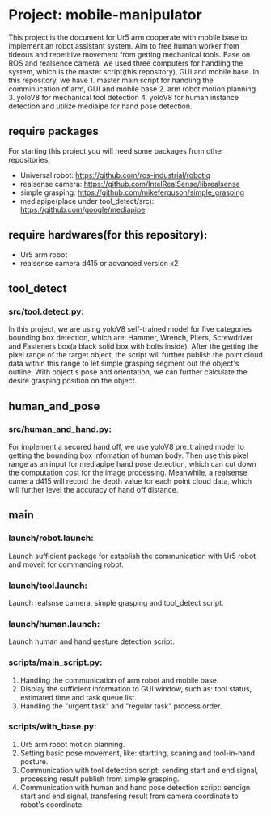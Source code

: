 # Project: mobile-manipulator
This project is the document for Ur5 arm cooperate with mobile base to implement an robot assistant system. Aim to free human worker from tideous and repetitive movement from getting mechanical tools. Base on ROS and realsence camera, we used three computers for handling the system, which is the master script(this repository), GUI and mobile base. In this repository, we have 1. master main script for handling the comminucation of arm, GUI and mobile base 2. arm robot motion planning 3. yoloV8 for mechanical tool detection 4. yoloV8 for human instance detection and utilize mediaipe for hand pose detection.

## require packages
For starting this project you will need some packages from other repositories: 
- Universal robot: https://github.com/ros-industrial/robotiq
- realsense camera: https://github.com/IntelRealSense/librealsense
- simple grasping: https://github.com/mikeferguson/simple_grasping
- mediapipe(place under tool_detect/src): https://github.com/google/mediapipe

## require hardwares(for this repository):
- Ur5 arm robot
- realsense camera d415 or advanced version x2

## tool_detect
### src/tool.detect.py:
In this project, we are using yoloV8 self-trained model for five categories bounding box detection, which are: Hammer, Wrench, Pliers, Screwdriver and Fasteners box(a black solid box with bolts inside). After the getting the pixel range of the target object, the script will further publish the point cloud data within this range to let simple grasping segment out the object's outline. With object's pose and orientation, we can further calculate the desire grasping position on the object.

## human_and_pose
### src/human_and_hand.py:
For implement a secured hand off, we use yoloV8 pre_trained model to getting the bounding box infomation of human body. Then use this pixel range as an input for mediapipe hand pose detection, which can cut down the computation cost for the image processing. Meanwhile, a realsense camera d415 will record the depth value for each point cloud data, which will further level the accuracy of hand off distance.

## main
### launch/robot.launch:
Launch sufficient package for establish the communication with Ur5 robot and moveit for commanding robot.

### launch/tool.launch:
Launch realsnse camera, simple grasping and tool_detect script.

### launch/human.launch:
Launch human and hand gesture detection script.

### scripts/main_script.py:
1. Handling the communication of arm robot and mobile base.
2. Display the sufficient information to GUI window, such as: tool status, estimated time and task queue list.
3. Handling the "urgent task" and "regular task" process order.

### scripts/with_base.py:
1. Ur5 arm robot motion planning.
2. Setting basic pose movement, like: startting, scaning and tool-in-hand posture.
3. Communication with tool detection script: sending start and end signal, processing result publish from simple grasping.
4. Communication with human and hand pose detection script: sendign start and end signal, transfering result from camera coordinate to robot's coordinate.
